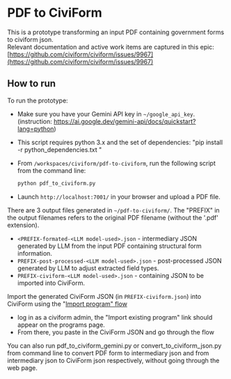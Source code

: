 # PDF to CiviForm

This is a prototype transforming an input PDF containing government forms to civiform json.  
Relevant documentation and active work items are captured in this epic: [https://github.com/civiform/civiform/issues/9967](https://github.com/civiform/civiform/issues/9967)

## How to run

To run the prototype:

- Make sure you have your Gemini API key in `~/google_api_key`. (instruction: https://ai.google.dev/gemini-api/docs/quickstart?lang=python)
- This script requires python 3.x and the set of dependencies: "pip install -r python_dependencies.txt "
- From `/workspaces/civiform/pdf-to-civiform`, run the following script from the command line:

  ```bash
  python pdf_to_civiform.py
  ```

- Launch `http://localhost:7001/` in your browser and upload a PDF file.

There are 3 output files generated in `~/pdf-to-civiform/`. The "PREFIX" in the output filenames refers to the original PDF filename (without the '.pdf' extension).

- `<PREFIX-formated-<LLM model-used>.json` - intermediary JSON generated by LLM from the input PDF containing structural form information.
- `PREFIX-post-processed-<LLM model-used>.json` - post-processed JSON generated by LLM to adjust extracted field types.
- `PREFIX-civiform-<LLM model-used>.json` - containing JSON to be imported into CiviForm.

Import the generated CiviForm JSON (in `PREFIX-civiform.json`) into CiviForm using the "[Import program" flow](https://docs.civiform.us/user-manual/civiform-admin-guide/program-migration#importing-a-program)

- log in as a civiform admin, the "Import existing program" link should appear on the programs page.
- From there, you paste in the CiviForm JSON and go through the flow

You can also run pdf_to_civiform_gemini.py or convert_to_civiform_json.py from command line to convert PDF form to intermediary json and from intermediary json to CiviForm json respectively, without going through the web page.
